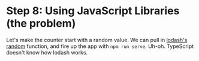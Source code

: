 Step 8: Using JavaScript Libraries (the problem)
================================================

Let's make the counter start with a random value.  We can pull in [lodash's random](https://lodash.com/docs/4.17.15#random) function, and fire up the app with `npm run serve`.  Uh-oh.  TypeScript doesn't know how lodash works.
